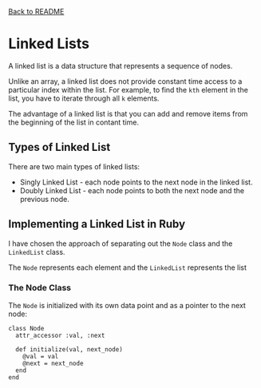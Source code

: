 [Back to README](../../README.md)

Linked Lists
============
A linked list is a data structure that represents a sequence of nodes.

Unlike an array, a linked list does not provide constant time access to a particular index within the list. For example, to find the `kth` element in the list, you have to iterate through all `k` elements.

The advantage of a linked list is that you can add and remove items from the beginning of the list in contant time.

Types of Linked List
--------------------
There are two main types of linked lists:
* Singly Linked List - each node points to the next node in the linked list.
* Doubly Linked List - each node points to both the next node and the previous node.

Implementing a Linked List in Ruby
----------------------------------
I have chosen the approach of separating out the `Node` class and the `LinkedList` class.

The `Node` represents each element and the `LinkedList` represents the list

### The Node Class

The `Node` is initialized with its own data point and as a pointer to the next node:

```
class Node
  attr_accessor :val, :next

  def initialize(val, next_node)
    @val = val
    @next = next_node
  end
end
```
